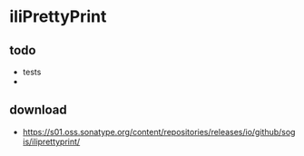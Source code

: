 # iliPrettyPrint

## todo
- tests
- 

## download

- https://s01.oss.sonatype.org/content/repositories/releases/io/github/sogis/iliprettyprint/